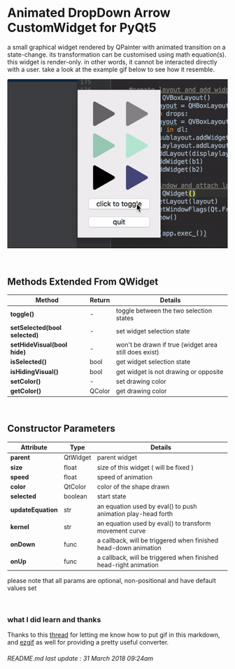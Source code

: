 # Animated DropDown Arrow CustomWidget for PyQt5
a small graphical widget rendered by QPainter with animated transition on a state-change. its transformation can be customised using math equation(s). this widget is render-only. in other words, it cannot be interacted directly with a user. take a look at the example gif below to see how it resemble.

![Alt Text](https://github.com/maxoja/pyqt-animated-drop-down-arrow/blob/master/md-resource/example.gif)

<br/>

## Methods Extended From QWidget
| Method                       | Return | Details   |
|------------------------------|--------|-----------|
**toggle()**                   | -      | toggle between the two selection states
**setSelected(bool selected)** | -      | set widget selection state
**setHideVisual(bool hide)**   | -      | won't be drawn if true (widget area still does exist)
**isSelected()**               | bool   | get widget selection state
**isHidingVisual()**           | bool   | get widget is not drawing or opposite
**setColor()**                 | -      | set drawing color
**getColor()**                 | QColor | get drawing color

<br/>

## Constructor Parameters
| Attribute       | Type    | Details |
------------------|---------|---------|
**parent**        |QtWidget |parent widget
**size**          |float    |size of this widget ( will be fixed )
**speed**         |float    |speed of animation
**color**         |QtColor  |color of the shape drawn
**selected**      |boolean  |start state
**updateEquation**|str      |an equation used by eval() to push animation play-head forth
**kernel**        |str      |an equation used by eval() to transform movement curve
**onDown**        |func     |a callback, will be triggered when finished head-down animation
**onUp**          |func     |a callback, will be triggered when finished head-right animation

please note that all params are optional, non-positional and have default values set

<br/>

### what I did learn and thanks
Thanks to this [thread](https://stackoverflow.com/questions/34341808/is-there-a-way-to-add-a-gif-to-a-markdown-file) 
for letting me know how to put gif in this markdown, and 
[ezgif](https://ezgif.com/video-to-gif) as well for providing a pretty useful converter.

###### README.md last update : 31 March 2018 09:24am
